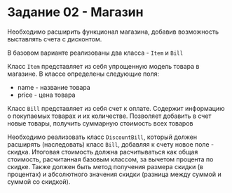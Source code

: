 
# Задание 02 - Магазин

Необходимо расширить функционал магазина, добавив возможность выставлять счета с дисконтом.

В базовом варианте реализованы два класса - `Item` и `Bill`

Класс `Item` представляет из себя упрощенную модель товара в магазине. В классе определены следующие поля:
* name - название товара
* price - цена товара

Класс `Bill` представляет из себя счет к оплате. Содержит информацию о покупаемых товарах и их количестве.
Позволяет добавить в счет новые товары, получить суммарную стоимость всех товаров

Необходимо реализовать класс `DiscountBill`, который должен расширять (наследовать) класс `Bill`, добавляя к счету новое
поле - скидка. Итоговая стоимость должна расчитываться как общая стоимость, расчитанная базовым классом, за вычетом процента по скидке.
Также должен быть метод получения размера скидки (в процентах) и абсолютного значения скидки (разница между суммой и суммой со скидкой).
